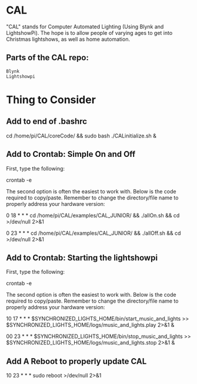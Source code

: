 # CAL 
"CAL" stands for Computer Automated Lighting (Using Blynk and LightshowPi). The hope is to allow people of varying ages to get into Christmas lightshows, as well as home automation. 

## Parts of the CAL repo:
	Blynk
	Lightshowpi


# Thing to Consider

## Add to end of .bashrc

cd /home/pi/CAL/coreCode/ && sudo bash ./CALinitialize.sh &

## Add to Crontab: Simple On and Off

First, type the following:

crontab -e

The second option is often the easiest to work with. Below is the code required to copy/paste. Remember to change the directory/file name to properly address your hardware version:

0 18 * * * cd /home/pi/CAL/examples/CAL_JUNIOR/ && ./allOn.sh && cd >/dev/null 2>&1

0 23 * * * cd /home/pi/CAL/examples/CAL_JUNIOR/ && ./allOff.sh && cd >/dev/null 2>&1

## Add to Crontab: Starting the lightshowpi

First, type the following:

crontab -e

The second option is often the easiest to work with. Below is the code required to copy/paste. Remember to change the directory/file name to properly address your hardware version:

10 17 * * * $SYNCHRONIZED_LIGHTS_HOME/bin/start_music_and_lights >> $SYNCHRONIZED_LIGHTS_HOME/logs/music_and_lights.play 2>&1 &

00 23 * * * $SYNCHRONIZED_LIGHTS_HOME/bin/stop_music_and_lights >> $SYNCHRONIZED_LIGHTS_HOME/logs/music_and_lights.stop 2>&1 &

## Add A Reboot to properly update CAL 

10 23 * * * sudo reboot >/dev/null 2>&1
